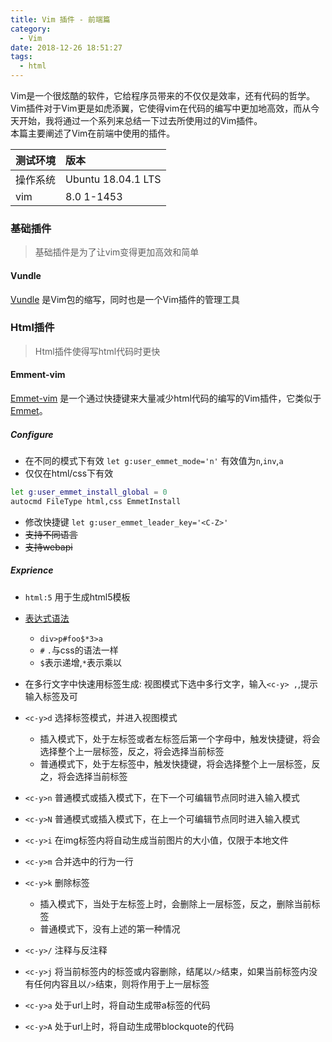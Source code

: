 ```yaml
---
title: Vim 插件 - 前端篇
category:
  - Vim
date: 2018-12-26 18:51:27
tags:
  - html
---
```

Vim是一个很炫酷的软件，它给程序员带来的不仅仅是效率，还有代码的哲学。Vim插件对于Vim更是如虎添翼，它使得vim在代码的编写中更加地高效，而从今天开始，我将通过一个系列来总结一下过去所使用过的Vim插件。  
本篇主要阐述了Vim在前端中使用的插件。

<!-- more -->

测试环境| 版本    
--------|:--  
操作系统| Ubuntu 18.04.1 LTS 
vim     | 8.0 1-1453 

### 基础插件 
> 基础插件是为了让vim变得更加高效和简单

#### Vundle
[Vundle](https://github.com/VundleVim/Vundle.vim) 是Vim包的缩写，同时也是一个Vim插件的管理工具

### Html插件
> Html插件使得写html代码时更快

#### Emment-vim
[Emmet-vim](https://github.com/mattn/emmet-vim) 是一个通过快捷键来大量减少html代码的编写的Vim插件，它类似于[Emmet](https://emmet.io/)。

##### Configure
+ 在不同的模式下有效 `let g:user_emmet_mode='n'` 有效值为`n`,`inv`,`a`
+ 仅仅在html/css下有效 
```bash
let g:user_emmet_install_global = 0
autocmd FileType html,css EmmetInstall  
```
+ 修改快捷键 `let g:user_emmet_leader_key='<C-Z>'`
+ ~~支持不同语言~~
+ ~~支持webapi~~

##### Exprience  
+ `html:5` 用于生成html5模板
+ [表达式语法](https://docs.emmet.io/abbreviations/syntax/#abbreviations-syntax)
	+ `div>p#foo$*3>a`
	+ `#` `.`与css的语法一样
	+ `$`表示递增,`*`表示乘以 
 
+ 在多行文字中快速用标签生成: 视图模式下选中多行文字，输入`<c-y> ,`,提示输入标签及可
+ `<c-y>d` 选择标签模式，并进入视图模式
	+ 插入模式下，处于左标签或者左标签后第一个字母中，触发快捷键，将会选择整个上一层标签，反之，将会选择当前标签
	+ 普通模式下，处于左标签中，触发快捷键，将会选择整个上一层标签，反之，将会选择当前标签
+ `<c-y>n` 普通模式或插入模式下，在下一个可编辑节点同时进入输入模式
+ `<c-y>N` 普通模式或插入模式下，在上一个可编辑节点同时进入输入模式
+ `<c-y>i` 在img标签内将自动生成当前图片的大小值，仅限于本地文件
+ `<c-y>m` 合并选中的行为一行
+ `<c-y>k` 删除标签
	+ 插入模式下，当处于左标签上时，会删除上一层标签，反之，删除当前标签
	+ 普通模式下，没有上述的第一种情况
+ `<c-y>/` 注释与反注释
+ `<c-y>j` 将当前标签内的标签或内容删除，结尾以`/>`结束，如果当前标签内没有任何内容且以`/>`结束，则将作用于上一层标签
+ `<c-y>a` 处于url上时，将自动生成带a标签的代码
+ `<c-y>A` 处于url上时，将自动生成带blockquote的代码
